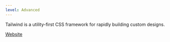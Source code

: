 ```yaml
---
level: Advanced
---
```


Tailwind is a utility-first CSS framework for rapidly building custom designs.

[Website](https://tailwindcss.com/)
